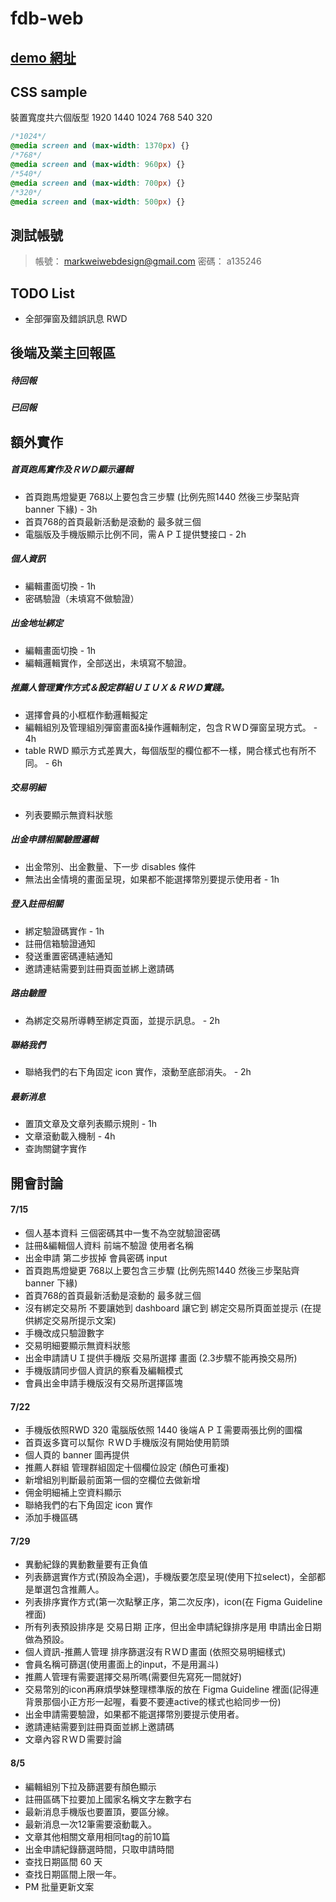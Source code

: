 # fdb-web

## [demo 網址](https://livepower0815.github.io/fdb-web/dist/)

## CSS sample
裝置寬度共六個版型 1920 1440 1024 768 540 320

``` css
/*1024*/ 
@media screen and (max-width: 1370px) {}
/*768*/
@media screen and (max-width: 960px) {}
/*540*/
@media screen and (max-width: 700px) {}
/*320*/
@media screen and (max-width: 500px) {}
```

## 測試帳號
> 帳號： markweiwebdesign@gmail.com
> 密碼： a135246

## TODO List
- 全部彈窗及錯誤訊息 RWD
## 後端及業主回報區
##### 待回報

##### 已回報


## 額外實作
##### 首頁跑馬實作及ＲＷＤ顯示邏輯
- 首頁跑馬燈變更 768以上要包含三步驟 (比例先照1440 然後三步棸貼齊 banner 下緣) - 3h
- 首頁768的首頁最新活動是滾動的 最多就三個
- 電腦版及手機版顯示比例不同，需ＡＰＩ提供雙接口 - 2h

##### 個人資訊
- 編輯畫面切換  - 1h
- 密碼驗證（未填寫不做驗證）

##### 出金地址綁定
- 編輯畫面切換   - 1h
- 編輯邏輯實作，全部送出，未填寫不驗證。

##### 推薦人管理實作方式＆設定群組ＵＩＵＸ＆ＲＷＤ實踐。
- 選擇會員的小框框作動邏輯擬定
- 編輯組別及管理組別彈窗畫面&操作邏輯制定，包含ＲＷＤ彈窗呈現方式。  - 4h
- table RWD 顯示方式差異大，每個版型的欄位都不一樣，開合樣式也有所不同。   - 6h

##### 交易明細
- 列表要顯示無資料狀態

##### 出金申請相關驗證邏輯
- 出金幣別、出金數量、下一步 disables 條件
- 無法出金情境的畫面呈現，如果都不能選擇幣別要提示使用者 - 1h

##### 登入註冊相關
- 綁定驗證碼實作 - 1h
- 註冊信箱驗證通知
- 發送重置密碼連結通知
- 邀請連結需要到註冊頁面並綁上邀請碼

##### 路由驗證
- 為綁定交易所導轉至綁定頁面，並提示訊息。  - 2h

##### 聯絡我們
- 聯絡我們的右下角固定 icon 實作，滾動至底部消失。 - 2h

##### 最新消息
- 置頂文章及文章列表顯示規則 - 1h
- 文章滾動載入機制 - 4h
- 查詢關鍵字實作

## 開會討論
#### 7/15
- 個人基本資料 三個密碼其中一隻不為空就驗證密碼
- 註冊&編輯個人資料 前端不驗證 使用者名稱
- 出金申請 第二步拔掉 會員密碼 input
- 首頁跑馬燈變更 768以上要包含三步驟 (比例先照1440 然後三步棸貼齊 banner 下緣)
- 首頁768的首頁最新活動是滾動的 最多就三個
- 沒有綁定交易所 不要讓她到 dashboard 讓它到 綁定交易所頁面並提示 (在提供綁定交易所提示文案)
- 手機改成只驗證數字
- 交易明細要顯示無資料狀態
- 出金申請請ＵＩ提供手機版 交易所選擇 畫面 (2.3步驟不能再換交易所)
- 手機版請同步個人資訊的察看及編輯模式
- 會員出金申請手機版沒有交易所選擇區塊

#### 7/22
- 手機版依照RWD 320 電腦版依照 1440 後端ＡＰＩ需要兩張比例的圖檔
- 首頁返多寶可以幫你 ＲＷＤ手機版沒有開始使用箭頭
- 個人頁的 banner 圖再提供
- 推薦人群組 管理群組固定十個欄位設定 (顏色可重複)
- 新增組別判斷最前面第一個的空欄位去做新增
- 佣金明細補上空資料顯示
- 聯絡我們的右下角固定 icon 實作
- 添加手機區碼

#### 7/29
- 異動紀錄的異動數量要有正負值
- 列表篩選實作方式(預設為全選)，手機版要怎麼呈現(使用下拉select)，全部都是單選包含推薦人。
- 列表排序實作方式(第一次點擊正序，第二次反序)，icon(在 Figma Guideline 裡面)
- 所有列表預設排序是 交易日期 正序，但出金申請紀錄排序是用 申請出金日期 做為預設。
- 個人資訊-推薦人管理 排序篩選沒有ＲＷＤ畫面 (依照交易明細樣式)
- 會員名稱可篩選(使用畫面上的input，不是用漏斗)
- 推薦人管理有需要選擇交易所嗎(需要但先寫死一間就好)
- 交易幣別的icon再麻煩學妹整理標準版的放在 Figma Guideline 裡面(記得連背景那個小正方形一起喔，看要不要連active的樣式也給同步一份)
- 出金申請需要驗證，如果都不能選擇幣別要提示使用者。
- 邀請連結需要到註冊頁面並綁上邀請碼
- 文章內容ＲＷＤ需要討論

#### 8/5
- 編輯組別下拉及篩選要有顏色顯示
- 註冊區碼下拉要加上國家名稱文字左數字右
- 最新消息手機版也要置頂，要區分線。
- 最新消息一次12筆需要滾動載入。
- 文章其他相關文章用相同tag的前10篇
- 出金申請紀錄篩選時間，只取申請時間
- 查找日期區間 60 天
- 查找日期區間上限一年。
- PM 批量更新文案
